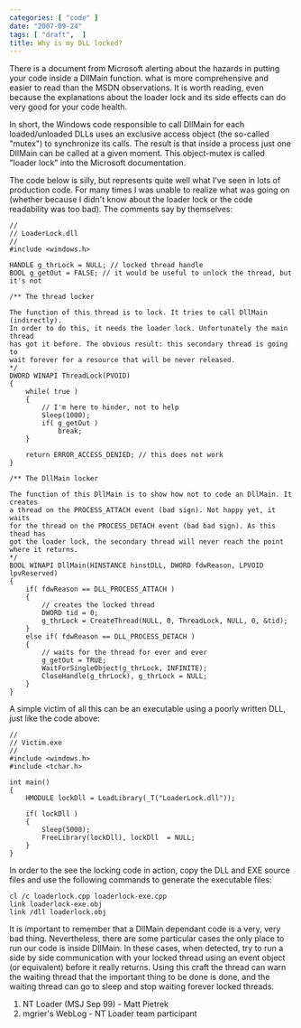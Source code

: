 ```yaml
---
categories: [ "code" ]
date: "2007-09-24"
tags: [ "draft",  ]
title: Why is my DLL locked?
---
```

There is a document from Microsoft alerting about the hazards in putting your code inside a DllMain function. what is more comprehensive and easier to read than the MSDN observations. It is worth reading, even because the explanations about the loader lock and its side effects can do very good for your code health.


In short, the Windows code responsible to call DllMain for each loaded/unloaded DLLs uses an exclusive access object (the so-called "mutex") to synchronize its calls. The result is that inside a process just one DllMain can be called at a given moment. This object-mutex is called "loader lock" into the Microsoft documentation.



The code below is silly, but represents quite well what I've seen in lots of production code. For many times I was unable to realize what was going on (whether because I didn't know about the loader lock or the code readability was too bad). The comments say by themselves:

    //
    // LoaderLock.dll
    //
    #include <windows.h>
    
    HANDLE g_thrLock = NULL; // locked thread handle
    BOOL g_getOut = FALSE; // it would be useful to unlock the thread, but it's not
    
    /** The thread locker
    
    The function of this thread is to lock. It tries to call DllMain (indirectly). 
    In order to do this, it needs the loader lock. Unfortunately the main thread 
    has got it before. The obvious result: this secondary thread is going to 
    wait forever for a resource that will be never released.
    */
    DWORD WINAPI ThreadLock(PVOID)
    {
    	while( true )
    	{
    		// I'm here to hinder, not to help
    		Sleep(1000);
    		if( g_getOut ) 
    			break;
    	}
    
    	return ERROR_ACCESS_DENIED; // this does not work
    }
    
    /** The DllMain locker
    
    The function of this DllMain is to show how not to code an DllMain. It creates 
    a thread on the PROCESS_ATTACH event (bad sign). Not happy yet, it waits 
    for the thread on the PROCESS_DETACH event (bad bad sign). As this thead has 
    got the loader lock, the secondary thread will never reach the point 
    where it returns.
    */
    BOOL WINAPI DllMain(HINSTANCE hinstDLL, DWORD fdwReason, LPVOID lpvReserved)
    {
    	if( fdwReason == DLL_PROCESS_ATTACH )
    	{
    		// creates the locked thread
    		DWORD tid = 0;
    		g_thrLock = CreateThread(NULL, 0, ThreadLock, NULL, 0, &tid);
    	}
    	else if( fdwReason == DLL_PROCESS_DETACH )
    	{
    		// waits for the thread for ever and ever
    		g_getOut = TRUE;
    		WaitForSingleObject(g_thrLock, INFINITE);
    		CloseHandle(g_thrLock), g_thrLock = NULL;
    	}
    } 
    

A simple victim of all this can be an executable using a poorly written DLL, just like the code above:

    //
    // Victim.exe
    //
    #include <windows.h>
    #include <tchar.h>
    
    int main()
    {
    	HMODULE lockDll = LoadLibrary(_T("LoaderLock.dll"));
    
    	if( lockDll )
    	{
    		Sleep(5000);
    		FreeLibrary(lockDll), lockDll  = NULL;
    	}
    } 
    

In order to the see the locking code in action, copy the DLL and EXE source files and use the following commands to generate the executable files:

    
    cl /c loaderlock.cpp loaderlock-exe.cpp
    link loaderlock-exe.obj
    link /dll loaderlock.obj


It is important to remember that a DllMain dependant code is a very, very bad thing. Nevertheless, there are some particular cases the only place to run our code is inside DllMain. In these cases, when detected, try to run a side by side communication with your locked thread using an event object (or equivalent) before it really returns. Using this craft the thread can warn the waiting thread that the important thing to be done is done, and the waiting thread can go to sleep and stop waiting forever locked threads.


    
  1. NT Loader (MSJ Sep 99) - Matt Pietrek
  2. mgrier's WebLog - NT Loader team participant
